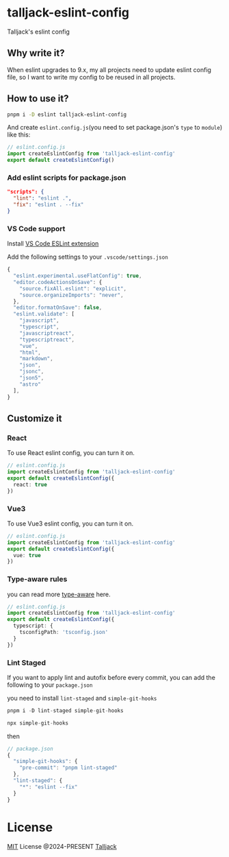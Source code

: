 # talljack-eslint-config

Talljack's eslint config

## Why write it?

When eslint upgrades to 9.x, my all projects need to update eslint config file, so I want to write my config to be reused in all projects.

## How to use it?

```bash
pnpm i -D eslint talljack-eslint-config
```

And create `eslint.config.js`(you need to set package.json's `type` to `module`) like this:

```typescript
// eslint.config.js
import createEslintConfig from 'talljack-eslint-config'
export default createEslintConfig()
```

### Add eslint scripts for package.json

```json
"scripts": {
  "lint": "eslint .",
  "fix": "eslint . --fix"
}
```

### VS Code support

Install [VS Code ESLint extension](https://marketplace.visualstudio.com/items?itemName=dbaeumer.vscode-eslint)

Add the following settings to your `.vscode/settings.json`

```typescript
{
  "eslint.experimental.useFlatConfig": true,
  "editor.codeActionsOnSave": {
    "source.fixAll.eslint": "explicit",
    "source.organizeImports": "never",
  },
  "editor.formatOnSave": false,
  "eslint.validate": [
    "javascript",
    "typescript",
    "javascriptreact",
    "typescriptreact",
    "vue",
    "html",
    "markdown",
    "json",
    "jsonc",
    "json5",
    "astro"
  ],
}
```


## Customize it

### React

To use React eslint config, you can turn it on.

```typescript
// eslint.config.js
import createEslintConfig from 'talljack-eslint-config'
export default createEslintConfig({
  react: true
})
```


### Vue3

To use Vue3 eslint config, you can turn it on.

```typescript
// eslint.config.js
import createEslintConfig from 'talljack-eslint-config'
export default createEslintConfig({
  vue: true
})
```

### Type-aware rules

you can read more [type-aware](https://typescript-eslint.io/getting-started/typed-linting) here.

```typescript
// eslint.config.js
import createEslintConfig from 'talljack-eslint-config'
export default createEslintConfig({
  typescript: {
    tsconfigPath: 'tsconfig.json'
  }
})
```

### Lint Staged

If you want to apply lint and autofix before every commit, you can add the following to your `package.json`

you need to install `lint-staged` and `simple-git-hooks`

```typescript
pnpm i -D lint-staged simple-git-hooks

npx simple-git-hooks

```

then

```ts
// package.json
{
  "simple-git-hooks": {
    "pre-commit": "pnpm lint-staged"
  },
  "lint-staged": {
    "*": "eslint --fix"
  }
}
```

# License

[MIT](./LICENSE) License @2024-PRESENT [Talljack](https://github.com/talljack)
